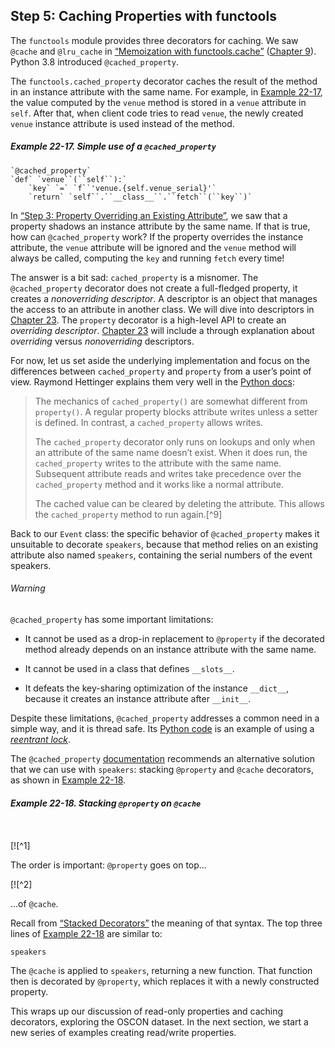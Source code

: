 ## Step 5: Caching Properties with functools

The `functools` module provides three decorators for caching. We saw `@cache` and `@lru_cache` in [“Memoization with functools.cache”](ch09.html#memoization_sec) ([Chapter 9](ch09.html#closures_and_decorators)). Python 3.8 introduced `@cached_property`.

The `functools.cached_property` decorator caches the result of the method in an instance attribute with the same name. For example, in [Example 22-17](#ex_schedule_v5_cached_property), the value computed by the `venue` method is stored in a `venue` attribute in `self`. After that, when client code tries to read `venue`, the newly created `venue` instance attribute is used instead of the method.

##### Example 22-17. Simple use of a `@cached_property`

    `@cached_property`
    `def` `venue``(``self``):`
        `key` `=` `f``'venue.{self.venue_serial}'`
        `return` `self``.``__class__``.``fetch``(``key``)`

In [“Step 3: Property Overriding an Existing Attribute”](#property_overriding_sec), we saw that a property shadows an instance attribute by the same name. If that is true, how can `@cached_property` work? If the property overrides the instance attribute, the `venue` attribute will be ignored and the `venue` method will always be called, computing the `key` and running `fetch` every time!

The answer is a bit sad: `cached_property` is a misnomer. The `@cached_property` decorator does not create a full-fledged property, it creates a _nonoverriding descriptor_. A descriptor is an object that manages the access to an attribute in another class. We will dive into descriptors in [Chapter 23](ch23.html#attribute_descriptors). The `property` decorator is a high-level API to create an _overriding descriptor_. [Chapter 23](ch23.html#attribute_descriptors) will include a through explanation about _overriding_ versus _nonoverriding_ descriptors.

For now, let us set aside the underlying implementation and focus on the differences between `cached_property` and `property` from a user’s point of view. Raymond Hettinger explains them very well in the [Python docs](https://fpy.li/22-9):

> The mechanics of `cached_property()` are somewhat different from `property()`. A regular property blocks attribute writes unless a setter is defined. In contrast, a `cached_property` allows writes.
> 
> The `cached_property` decorator only runs on lookups and only when an attribute of the same name doesn’t exist. When it does run, the `cached_property` writes to the attribute with the same name. Subsequent attribute reads and writes take precedence over the `cached_property` method and it works like a normal attribute.
> 
> The cached value can be cleared by deleting the attribute. This allows the `cached_property` method to run again.[^9]

Back to our `Event` class: the specific behavior of `@cached_property` makes it unsuitable to decorate `speakers`, because that method relies on an existing attribute also named `speakers`, containing the serial numbers of the event speakers.

###### Warning

`@cached_property` has some important limitations:

- It cannot be used as a drop-in replacement to `@property` if the decorated method already depends on an instance attribute with the same name.
    
- It cannot be used in a class that defines `__slots__`.
    
- It defeats the key-sharing optimization of the instance `__dict__`, because it creates an instance attribute after `__init__`.
    

Despite these limitations, `@cached_property` addresses a common need in a simple way, and it is thread safe. Its [Python code](https://fpy.li/22-13) is an example of using a [_reentrant lock_](https://fpy.li/22-14).

The `@cached_property` [documentation](https://fpy.li/22-15) recommends an alternative solution that we can use with `speakers`: stacking `@property` and `@cache` decorators, as shown in [Example 22-18](#ex_schedule_v5_property_over_cache).

##### Example 22-18. Stacking `@property` on `@cache`

```
    
```

[![^1]

The order is important: `@property` goes on top…

[![^2]

…of `@cache`.

Recall from [“Stacked Decorators”](ch09.html#stacked_decorators_tip) the meaning of that syntax. The top three lines of [Example 22-18](#ex_schedule_v5_property_over_cache) are similar to:

```
speakers
```

The `@cache` is applied to `speakers`, returning a new function. That function then is decorated by `@property`, which replaces it with a newly constructed property.

This wraps up our discussion of read-only properties and caching decorators, exploring the OSCON dataset. In the next section, we start a new series of examples creating read/write properties.